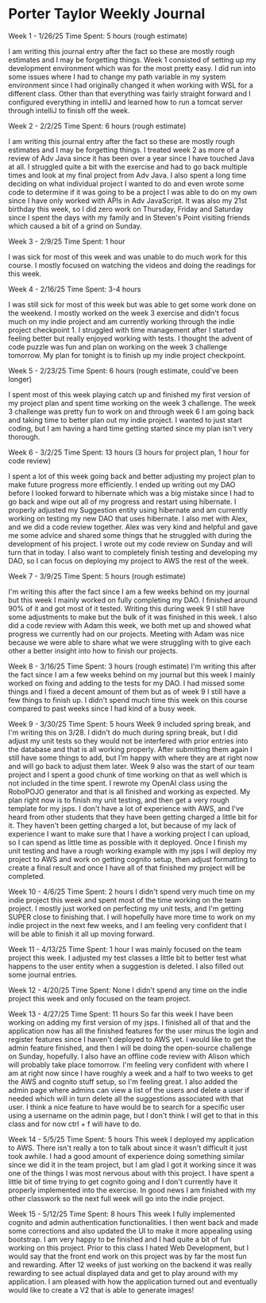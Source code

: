 # Porter Taylor Weekly Journal

Week 1 - 1/26/25
Time Spent: 5 hours (rough estimate)

I am writing this journal entry after the fact so these are mostly rough estimates and I may be forgetting things.
Week 1 consisted of setting up my development environment which was for the most pretty easy. I did run into some
issues where I had to change my path variable in my system environment since I had originally changed it when
working with WSL for a different class. Other than that everything was fairly straight forward and I configured
everything in intelliJ and learned how to run a tomcat server through intelliJ to finish off the week.

Week 2 - 2/2/25
Time Spent: 6 hours (rough estimate)

I am writing this journal entry after the fact so these are mostly rough estimates and I may be forgetting things.
I treated week 2 as more of a review of Adv Java since it has been over a year since I have touched Java at all. I
struggled quite a bit with the exercise and had to go back multiple times and look at my final project from Adv Java.
I also spent a long time deciding on what individual project I wanted to do and even wrote some code to determine if
it was going to be a project I was able to do on my own since I have only worked with APIs in Adv JavaScript. It was
also my 21st birthday this week, so I did zero work on Thursday, Friday and Saturday since I spent the days with my
family and in Steven's Point visiting friends which caused a bit of a grind on Sunday.

Week 3 - 2/9/25
Time Spent: 1 hour

I was sick for most of this week and was unable to do much work for this course. I mostly focused on watching the
videos and doing the readings for this week.

Week 4 - 2/16/25
Time Spent: 3-4 hours

I was still sick for most of this week but was able to get some work done on the weekend. I mostly worked on the week 3
exercise and didn't focus much on my indie project and am currently working through the indie project checkpoint 1. I
struggled with time management after I started feeling better but really enjoyed working with tests. I thought the advent
of code puzzle was fun and plan on working on the week 3 challenge tomorrow. My plan for tonight is to finish up my
indie project checkpoint.

Week 5 - 2/23/25
Time Spent: 6 hours (rough estimate, could've been longer)

I spent most of this week playing catch up and finished my first version of my project plan and spent time working on the
week 3 challenge. The week 3 challenge was pretty fun to work on and through week 6 I am going back and taking time to better
plan out my indie project. I wanted to just start coding, but I am having a hard time getting started since my plan isn't
very thorough.

Week 6 - 3/2/25
Time Spent: 13 hours (3 hours for project plan, 1 hour for code review)

I spent a lot of this week going back and better adjusting my project plan to make future progress more efficiently. I ended
up writing out my DAO before I looked forward to hibernate which was a big mistake since I had to go back and wipe out all of
my progress and restart using hibernate. I properly adjusted my Suggestion entity using hibernate and am currently working on
testing my new DAO that uses hibernate. I also met with Alex, and we did a code review together. Alex was very kind and
helpful and gave me some advice and shared some things that he struggled with during the development of his project. I wrote
out my code review on Sunday and will turn that in today. I also want to completely finish testing and developing my DAO, so
I can focus on deploying my project to AWS the rest of the week.

Week 7 - 3/9/25
Time Spent: 5 hours (rough estimate)

I'm writing this after the fact since I am a few weeks behind on my journal but this week I mainly worked on fully completing
my DAO. I finished around 90% of it and got most of it tested. Writing this during week 9 I still have some adjustments to make
but the bulk of it was finished in this week. I also did a code review with Adam this week, we both met up and showed what
progress we currently had on our projects. Meeting with Adam was nice because we were able to share what we were struggling with
to give each other a better insight into how to finish our projects.


Week 8 - 3/16/25
Time Spent: 3 hours (rough estimate)
I'm writing this after the fact since I am a few weeks behind on my journal but this week I mainly worked on fixing and adding to
the tests for my DAO. I had missed some things and I fixed a decent amount of them but as of week 9 I still have a few things to
finish up. I didn't spend much time this week on this course compared to past weeks since I had kind of a busy week.


Week 9 - 3/30/25
Time Spent: 5 hours
Week 9 included spring break, and I'm writing this on 3/28. I didn't do much during spring break, but I did adjust my unit tests
so they would not be interfered with prior entries into the database and that is all working properly. After submitting them again
I still have some things to add, but I'm happy with where they are at right now and will go back to adjust them later. Week 9 also 
was the start of our team project and I spent a good chunk of time working on that as well which is not included in the time spent.
I rewrote my OpenAI class using the RoboPOJO generator and that is all finished and working as expected. My plan right now is to
finish my unit testing, and then get a very rough template for my jsps. I don't have a lot of experience with AWS, and I've heard from
other students that they have been getting charged a little bit for it. They haven't been getting charged a lot, but because of my lack
of experience I want to make sure that I have a working project I can upload, so I can spend as little time as possible with it deployed.
Once I finish my unit testing and have a rough working example with my jsps I will deploy my project to AWS and work on getting cognito
setup, then adjust formatting to create a final result and once I have all of that finished my project will be completed.

Week 10 - 4/6/25
Time Spent: 2 hours
I didn't spend very much time on my indie project this week and spent most of the time working on the team project. I mostly just
worked on perfecting my unit tests, and I'm getting SUPER close to finishing that. I will hopefully have more time to work on my
indie project in the next few weeks, and I am feeling very confident that I will be able to finish it all up moving forward.

Week 11 - 4/13/25
Time Spent: 1 hour
I was mainly focused on the team project this week. I adjusted my test classes a little bit to better test what happens to the user
entity when a suggestion is deleted. I also filled out some journal entries.

Week 12 - 4/20/25
Time Spent: None
I didn't spend any time on the indie project this week and only focused on the team project.

Week 13 - 4/27/25
Time Spent: 11 hours
So far this week I have been working on adding my first version of my jsps. I finished all of that and the application now has all the
finished features for the user minus the login and register features since I haven't deployed to AWS yet. I would like to get the admin
feature finished, and then I will be doing the open-source challenge on Sunday, hopefully. I also have an offline code review with Alison
which will probably take place tomorrow. I'm feeling very confident with where I am at right now since I have roughly a week and a half to
two weeks to get the AWS and cognito stuff setup, so I'm feeling great. I also added the admin page where admins can view a list of the 
users and delete a user if needed which will in turn delete all the suggestions associated with that user. I think a nice feature to have
would be to search for a specific user using a username on the admin page, but I don't think I will get to that in this class and for now
ctrl + f will have to do.

Week 14 - 5/5/25
Time Spent: 5 hours
This week I deployed my application to AWS. There isn't really a ton to talk about since it wasn't difficult it just took awhile. I had a
good amount of experience doing something similar since we did it in the team project, but I am glad I got it working since it was one of 
the things I was most nervous about with this project. I have spent a little bit of time trying to get cognito going and I don't currently
have it properly implemented into the exercise. In good news I am finished with my other classwork so the next full week will go into the
indie project.

Week 15 - 5/12/25
Time Spent: 8 hours
This week I fully implemented cognito and admin authentication functionalities. I then went back and made some corrections and also updated
the UI to make it more appealing using bootstrap. I am very happy to be finished and I had quite a bit of fun working on this project. Prior
to this class I hated Web Development, but I would say that the front end work on this project was by far the most fun and rewarding. After
12 weeks of just working on the backend it was really rewarding to see actual displayed data and get to play around with my application. I
am pleased with how the application turned out and eventually would like to create a V2 that is able to generate images!